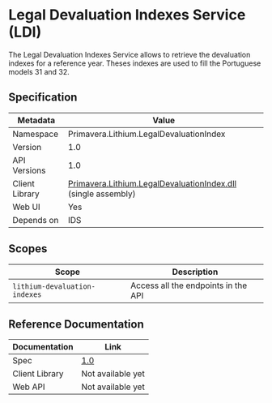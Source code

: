 # Legal Devaluation Indexes Service (LDI)

The Legal Devaluation Indexes Service allows to retrieve the devaluation indexes for a reference year. Theses indexes are used to fill the Portuguese models 31 and 32.

## Specification

<!-- markdown-link-check-disable -->
| Metadata | Value |
| - | - |
| Namespace | Primavera.Lithium.LegalDevaluationIndex |
| Version | 1.0 |
| API Versions | 1.0 |
| Client Library | [Primavera.Lithium.LegalDevaluationIndex.dll](http://nuget.primaverabss.com:82/feeds/public-lithium-general/Primavera.Lithium.LegalDevaluationIndex) (single assembly) |
| Web UI | Yes |
| Depends on | IDS |
<!-- markdown-link-check-enable -->

## Scopes

| Scope | Description |
| - | - |
| `lithium-devaluation-indexes` | Access all the endpoints in the API |

## Reference Documentation

| Documentation | Link |
| - | - |
| Spec | [1.0](./specs/ldi-spec-1.0.md) |
| Client Library | Not available yet |
| Web API | Not available yet |
